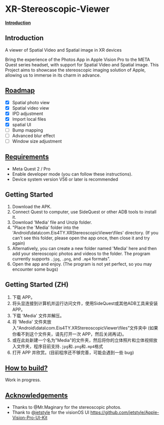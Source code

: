 # XR-Stereoscopic-Viewer

**[Introduction](https://github.com/jetstyle/Apple-Vision-Pro-UI-Kit#introduction)** 

## Introduction

A viewer of Spatial Video and Spatial image in XR devices

Bring the experience of the Photos App in Apple Vision Pro to the META Quest series headset, with support for Spatial Video and Spatial image. This Project aims to showcase the stereoscopic imaging solution of Apple, allowing us to immerse in its charm in advance.

## [Roadmap](https://github.com/Eis4TY/XR-Stereoscopic-Viewer/blob/main/README.md#roadmap)

- [x]  Spatial photo view
- [x]  Spatial video view
- [x]  IPD adjustment
- [x]  Import local files
- [x]  spatial UI
- [ ]  Bump mapping
- [ ]  Advanced blur effect
- [ ]  Window size adjustment

## [Requirements](https://github.com/Eis4TY/XR-Stereoscopic-Viewer/blob/main/README.md#requirements)

- Meta Quest 2 / Pro
- Enable developer mode (you can follow these instructions).
- Device system version V56 or later is recommended

## Getting Started

1. Download the APK.
2. Connect Quest to computer, use SideQuest or other ADB tools to install it.
3. Download 'Media' file and Unzip folder.
4. "Place the 'Media' folder into the 'Android\data\com.Eis4TY.XRStereoscopicViewer\files' directory. (If you can't see this folder, please open the app once, then close it and try again)
5. Alternatively, you can create a new folder named 'Media' here and then add your stereoscopic photos and videos to the folder. The program currently supports `.jpg`, `.png`, and `.mp4` formats”.
6. Open the app and enjoy. (The program is not yet perfect, so you may encounter some bugs)

## Getting Started (ZH)

1. 下载 APP。
2. 将头显连接到计算机并运行访问文件，使用SideQuest或其他ADB工具来安装 APP。
3. 下载 'Media' 文件并解压。
4. 将 'Media' 文件夹放入“Android\data\com.Eis4TY.XRStereoscopicViewer\files”文件夹中 (如果你看不到这个文件夹，请先打开一次 APP，然后关闭再试)。
5. 或在此处新建一个名为"Media"的文件夹，然后将你的立体照片和立体视频放入文件夹，程序目前支持`.jpg`和`.png`和`.mp4`格式
6. 打开 APP 并欣赏。(目前程序还不够完善，可能会遇到一些 bug)

## **[How to build?](https://github.com/Eis4TY/Fov-Previewer#how-to-build)**

Work in progress.

## [Acknowledgements](https://github.com/Eis4TY/XR-Stereoscopic-Viewer/blob/main/README.md#acknowledgements)

- Thanks to @Mr.Maginary for the stereoscopic photos.
- Thank to @[jetstyle](https://github.com/jetstyle) for the visionOS UI https://github.com/jetstyle/Apple-Vision-Pro-UI-Kit